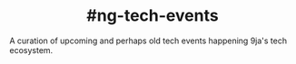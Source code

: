 <h1 style="text-align: center">#ng-tech-events</h1>

A curation of upcoming and perhaps old tech events happening 9ja's tech ecosystem.

